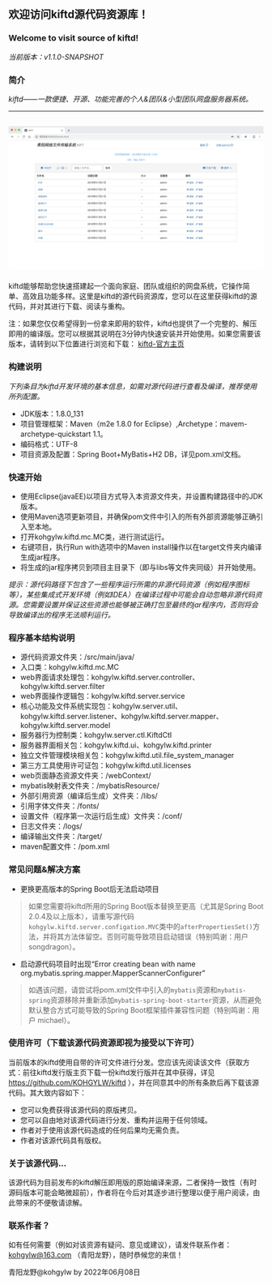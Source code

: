 ## 欢迎访问kiftd源代码资源库！
### Welcome to visit source of kiftd!

_当前版本：v1.1.0-SNAPSHOT_

### 简介
_kiftd——一款便捷、开源、功能完善的个人&团队&小型团队网盘服务器系统。_

------
![主界面展示](https://github.com/KOHGYLW/kiftd-showPicture/blob/master/kiftd-mainpage.png?raw=true)
------

kiftd能够帮助您快速搭建起一个面向家庭、团队或组织的网盘系统，它操作简单、高效且功能多样。这里是kiftd的源代码资源库，您可以在这里获得kiftd的源代码，并对其进行下载、阅读与重构。

注：如果您仅仅希望得到一份拿来即用的软件，kiftd也提供了一个完整的、解压即用的编译版。您可以根据其说明在3分钟内快速安装并开始使用。如果您需要该版本，请转到以下位置进行浏览和下载：
[kiftd-官方主页](https://kohgylw.gitee.io)


### 构建说明
_下列条目为kiftd开发环境的基本信息，如需对源代码进行查看及编译，推荐使用所列配置。_
+ JDK版本：1.8.0_131
+ 项目管理框架：Maven（m2e 1.8.0 for Eclipse）,Archetype：mavem-archetype-quickstart 1.1。
+ 编码格式：UTF-8
+ 项目资源及配置：Spring Boot+MyBatis+H2 DB，详见pom.xml文档。

### 快速开始
+ 使用Eclipse(javaEE)以项目方式导入本资源文件夹，并设置构建路径中的JDK版本。
+ 使用Maven选项更新项目，并确保pom文件中引入的所有外部资源能够正确引入至本地。
+ 打开kohgylw.kiftd.mc.MC类，进行测试运行。
+ 右键项目，执行Run with选项中的Maven install操作以在target文件夹内编译生成jar程序。
+ 将生成的jar程序拷贝到项目主目录下（即与libs等文件夹同级）并开始使用。

_提示：源代码路径下包含了一些程序运行所需的非源代码资源（例如程序图标等），某些集成式开发环境（例如IDEA）在编译过程中可能会自动忽略非源代码资源。您需要设置并保证这些资源也能够被正确打包至最终的jar程序内，否则将会导致编译出的程序无法顺利运行。_

### 程序基本结构说明
+ 源代码资源文件夹：/src/main/java/
+ 入口类：kohgylw.kiftd.mc.MC
+ web界面请求处理包：kohgylw.kiftd.server.controller、kohgylw.kiftd.server.filter
+ web界面操作逻辑包：kohgylw.kiftd.server.service
+ 核心功能及文件系统实现包：kohgylw.server.util、kohgylw.kiftd.server.listener、kohgylw.kiftd.server.mapper、kohgylw.kiftd.server.model
+ 服务器行为控制类：kohgylw.server.ctl.KiftdCtl
+ 服务器界面相关包：kohgylw.kiftd.ui、kohgylw.kiftd.printer
+ 独立文件管理模块相关包：kohgylw.kiftd.util.file_system_manager
+ 第三方工具使用许可证包：kohgylw.kiftd.util.licenses
+ web页面静态资源文件夹：/webContext/
+ mybatis映射表文件夹：/mybatisResource/
+ 外部引用资源（编译后生成）文件夹：/libs/
+ 引用字体文件夹：/fonts/
+ 设置文件（程序第一次运行后生成）文件夹：/conf/
+ 日志文件夹：/logs/
+ 编译输出文件夹：/target/
+ maven配置文件：/pom.xml

### 常见问题&解决方案
+ 更换更高版本的Spring Boot后无法启动项目
> 如果您需要将kiftd所用的Spring Boot版本替换至更高（尤其是Spring Boot 2.0.4及以上版本），请重写源代码`kohgylw.kiftd.server.configation.MVC`类中的`afterPropertiesSet()`方法，并将其方法体留空。否则可能导致项目启动错误（特别鸣谢：用户 songdragon）。

+ 启动源代码项目时出现“Error creating bean with name org.mybatis.spring.mapper.MapperScannerConfigurer”
> 如遇该问题，请尝试将pom.xml文件中引入的`mybatis`资源和`mybatis-spring`资源移除并重新添加`mybatis-spring-boot-starter`资源，从而避免默认整合方式可能导致的Spring Boot框架插件兼容性问题（特别鸣谢：用户 michael）。

### 使用许可（下载该源代码资源即视为接受以下许可）
当前版本的kiftd使用自带的许可文件进行分发。您应该先阅读该文件（获取方式：前往kiftd发行版主页下载一份kiftd发行版并在其中获得，详见 https://github.com/KOHGYLW/kiftd ），并在同意其中的所有条款后再下载该源代码。其大致内容如下：

+ 您可以免费获得该源代码的原版拷贝。
+ 您可以自由地对该源代码进行分发、重构并运用于任何领域。
+ 作者对于使用该源代码造成的任何后果均无需负责。
+ 作者对该源代码具有版权。

### 关于该源代码...
该源代码为目前发布的kiftd解压即用版的原始编译来源，二者保持一致性（有时源码版本可能会略微超前），作者将在今后对其逐步进行整理以便于用户阅读，由此带来的不便敬请谅解。

### 联系作者？
如有任何需要（例如对该资源有疑问、意见或建议），请发件联系作者： kohgylw@163.com （青阳龙野），随时恭候您的来信！

青阳龙野@kohgylw by 2022年06月08日

